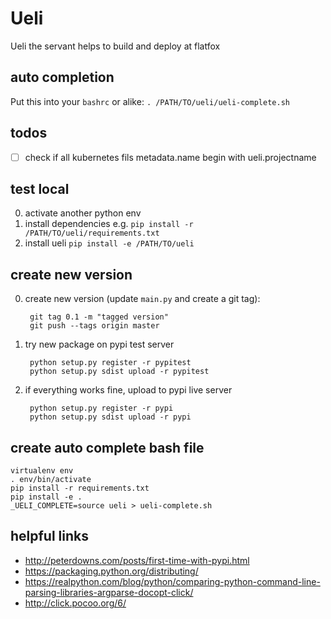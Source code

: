 # Ueli

Ueli the servant helps to build and deploy at flatfox

## auto completion

Put this into your `bashrc` or alike: `. /PATH/TO/ueli/ueli-complete.sh`

## todos

- [ ] check if all kubernetes fils metadata.name begin with ueli.projectname

## test local

0. activate another python env
0. install dependencies e.g. `pip install -r /PATH/TO/ueli/requirements.txt`
0. install ueli `pip install -e /PATH/TO/ueli`

## create new version

0. create new version (update `main.py` and create a git tag):

        git tag 0.1 -m "tagged version"
        git push --tags origin master

0. try new package on pypi test server

        python setup.py register -r pypitest
        python setup.py sdist upload -r pypitest

0. if everything works fine, upload to pypi live server

        python setup.py register -r pypi
        python setup.py sdist upload -r pypi


## create auto complete bash file

    virtualenv env
    . env/bin/activate
    pip install -r requirements.txt
    pip install -e .
    _UELI_COMPLETE=source ueli > ueli-complete.sh

## helpful links

- http://peterdowns.com/posts/first-time-with-pypi.html
- https://packaging.python.org/distributing/
- https://realpython.com/blog/python/comparing-python-command-line-parsing-libraries-argparse-docopt-click/
- http://click.pocoo.org/6/
